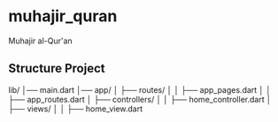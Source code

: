 # muhajir_quran

Muhajir al-Qur'an

## Structure Project 

lib/
│── main.dart
│── app/
│   ├── routes/
│   │   ├── app_pages.dart
│   │   ├── app_routes.dart
│   ├── controllers/
│   │   ├── home_controller.dart
│   ├── views/
│   │   ├── home_view.dart

